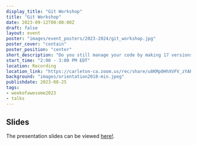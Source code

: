 ```yaml
---
display_title: "Git Workshop"
title: "Git Workshop"
date: 2023-09-12T00:00:00Z
draft: false
layout: event
poster: "images/event_posters/2023-2024/git_workshop.jpg"
poster_cover: "contain"
poster_position: "center"
short_description: "Do you still manage your code by making 17 versions of them on your computer? Come learn git! The tool all the cool kids are using to manage their projects and work with other programmers."
start_time: "2:00 - 3:00 PM EDT"
location: Recording
location_link: "https://carleton-ca.zoom.us/rec/share/u8KMp0HhXVFV_zYARpuoMFJwoXbQDlrnqu__-RNPIUKuwH8K9QxTXAnrRBZSCRHr.tCrjXttegiYBDmIS"
background: "images/orientation2018-min.jpeg"
publishdate: 2023-08-25
tags:
- weekofawesome2023
- talks
---
```

## Slides
The presentation slides can be viewed [here!](/pdfs/2023-2024/Git-Workshop.pdf).